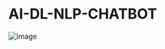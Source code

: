 # AI-DL-NLP-CHATBOT
![image](https://github.com/PandiaJason/AI-DL-NLP-CHATBOT/assets/100123063/a960e528-7505-4022-9a0f-c6bd8ac811e5)
